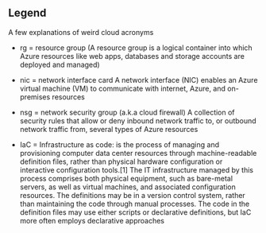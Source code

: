 ## Legend
A few explanations of weird cloud acronyms

- rg = resource group
(A resource group is a logical container into which Azure resources like web apps, databases and storage accounts are deployed and managed)

- nic = network interface card
A network interface (NIC) enables an Azure virtual machine (VM) to communicate with internet, Azure, and on-premises resources

- nsg = network security group (a.k.a cloud firewall)
A collection of security rules that allow or deny inbound network traffic to, or outbound network traffic from, several types of Azure resources

- IaC = Infrastructure as code:  is the process of managing and provisioning computer data center resources through machine-readable definition files, rather than physical hardware configuration or interactive configuration tools.[1] The IT infrastructure managed by this process comprises both physical equipment, such as bare-metal servers, as well as virtual machines, and associated configuration resources. The definitions may be in a version control system, rather than maintaining the code through manual processes. The code in the definition files may use either scripts or declarative definitions, but IaC more often employs declarative approaches

